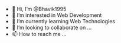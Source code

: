 - 👋 Hi, I’m @Bhavik1995
- 👀 I’m interested in Web Development
- 🌱 I’m currently learning Web Technologies
- 💞️ I’m looking to collaborate on ...
- 📫 How to reach me ...

<!---
Bhavik1995/Bhavik1995 is a ✨ special ✨ repository because its `README.md` (this file) appears on your GitHub profile.
You can click the Preview link to take a look at your changes.
--->
